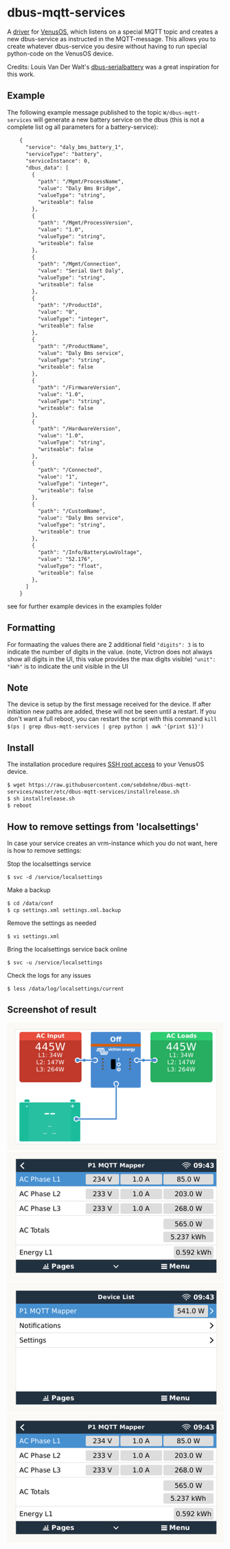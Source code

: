 # dbus-mqtt-services
A [driver](https://github.com/victronenergy/venus/wiki/howto-add-a-driver-to-Venus) 
for [VenusOS](https://github.com/victronenergy/venus/wiki), which listens on a special 
MQTT topic and creates a new dbus-service as instructed in the MQTT-message. This allows 
you to create whatever dbus-service you desire without having to run special python-code 
on the VenusOS device.

Credits: Louis Van Der Walt's [dbus-serialbattery](https://github.com/Louisvdw/dbus-serialbattery)
was a great inspiration for this work.

## Example
The following example message published to the topic `W/dbus-mqtt-services` will generate a 
new battery service on the dbus (this is not a complete list og all parameters for a battery-service):

```
    {
      "service": "daly_bms_battery_1",
      "serviceType": "battery",
      "serviceInstance": 0,
      "dbus_data": [
        {
          "path": "/Mgmt/ProcessName",
          "value": "Daly Bms Bridge",
          "valueType": "string",
          "writeable": false
        },
        {
          "path": "/Mgmt/ProcessVersion",
          "value": "1.0",
          "valueType": "string",
          "writeable": false
        },
        {
          "path": "/Mgmt/Connection",
          "value": "Serial Uart Daly",
          "valueType": "string",
          "writeable": false
        },
        {
          "path": "/ProductId",
          "value": "0",
          "valueType": "integer",
          "writeable": false
        },
        {
          "path": "/ProductName",
          "value": "Daly Bms service",
          "valueType": "string",
          "writeable": false
        },
        {
          "path": "/FirmwareVersion",
          "value": "1.0",
          "valueType": "string",
          "writeable": false
        },
        {
          "path": "/HardwareVersion",
          "value": "1.0",
          "valueType": "string",
          "writeable": false
        },
        {
          "path": "/Connected",
          "value": "1",
          "valueType": "integer",
          "writeable": false
        },
        {
          "path": "/CustomName",
          "value": "Daly Bms service",
          "valueType": "string",
          "writeable": true
        },
        {
          "path": "/Info/BatteryLowVoltage",
          "value": "52.176",
          "valueType": "float",
          "writeable": false
        },
      ]
    }
```

see for further example devices in the examples folder

## Formatting

For formaating the values there are 2 additional field
`"digits": 3` is to indicate the number of digits in the value. (note, Victron does not always show all digits in the UI, this value provides the max digits visible)
`"unit": "kWh"` is to indicate the unit visible in the UI

## Note
The device is setup by the first message received for the device. If after initiation new paths are added, these will not be seen until a restart.
If you don't want a full reboot, you can restart the script with this command
`kill $(ps | grep dbus-mqtt-services | grep python | awk '{print $1}')`

## Install
The installation procedure requires [SSH root access](https://www.victronenergy.com/live/ccgx:root_access) to your VenusOS device.

    $ wget https://raw.githubusercontent.com/sebdehne/dbus-mqtt-services/master/etc/dbus-mqtt-services/installrelease.sh
    $ sh installrelease.sh
    $ reboot

## How to remove settings from 'localsettings'
In case your service creates an vrm-instance which you do not want, here is how to remove settings:

Stop the localsettings service

    $ svc -d /service/localsettings

Make a backup

    $ cd /data/conf
    $ cp settings.xml settings.xml.backup

Remove the settings as needed

    $ vi settings.xml

Bring the localsettings service back online

    $ svc -u /service/localsettings
    
Check the logs for any issues

    $ less /data/log/localsettings/current

## Screenshot of result
![Tile Overview](examples/gridmeter_p1_homescreen.png)
![Remote Console - Overview](examples/gridmeter.png) 
![SmartMeter - Values](examples/gridmeter_p1.png)
![SmartMeter - Device Details](examples/gridmeter_p1_device.png)